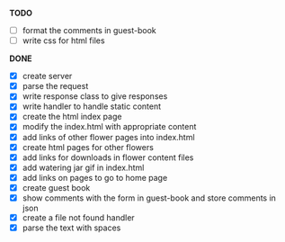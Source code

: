 **TODO**
- [ ] format the comments in guest-book
- [ ] write css for html files

**DONE**
- [x] create server
- [x] parse the request 
- [x] write response class to give responses
- [x] write handler to handle static content
- [x] create the html index page
- [x] modify the index.html with appropriate content
- [x] add links of other flower pages into index.html
- [x] create html pages for other flowers
- [x] add links for downloads in flower content files
- [x] add watering jar gif in index.html
- [x] add links on pages to go to home page
- [x] create guest book
- [x] show comments with the form in guest-book and store comments in json
- [x] create a file not found handler
- [x] parse the text with spaces
